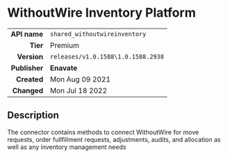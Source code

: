 # WithoutWire Inventory Platform
| | |
|-:|-|
|**API name**|`shared_withoutwireinventory`|
|**Tier**|Premium|
|**Version**|`releases/v1.0.1588\1.0.1588.2938`|
|**Publisher**|**Enavate**|
|**Created**|Mon Aug 09 2021|
|**Changed**|Mon Jul 18 2022|

## Description
The connector contains methods to connect WithoutWire for move requests, order fullfillment requests, adjustments, audits, and allocation as well as any inventory management needs

